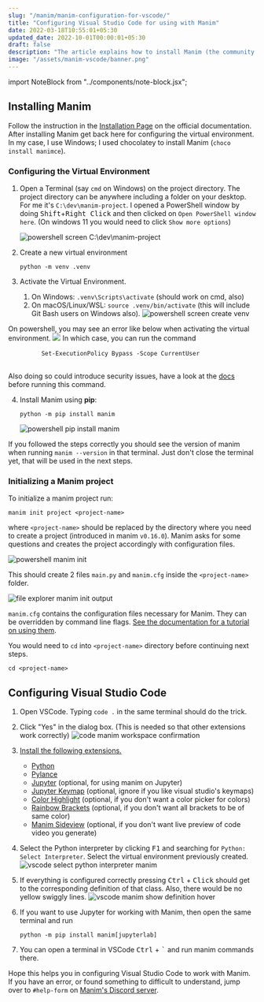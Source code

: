 ```yaml
---
slug: "/manim/manim-configuration-for-vscode/"
title: "Configuring Visual Studio Code for using with Manim"
date: 2022-03-18T10:55:01+05:30
updated_date: 2022-10-01T00:00:01+05:30
draft: false
description: "The article explains how to install Manim (the community edition) and configuring with Visual Studio Code."
image: "/assets/manim-vscode/banner.png"
---
```


import NoteBlock from "../components/note-block.jsx";

## Installing Manim

Follow the instruction in the [Installation Page](https://docs.manim.community/en/stable/installation.html#installing-manim-locally) on the official documentation. After installing Manim get back here for configuring the virtual environment. In my case, I use Windows; I used chocolatey to install Manim (`choco install manimce`). 

### Configuring the Virtual Environment

1. Open a Terminal (say `cmd` on Windows) on the project directory. The project directory can be anywhere including a folder on your desktop. For me it's `C:\dev\manim-project`. I opened a PowerShell window by doing <kbd>Shift</kbd>+<kbd>Right Click</kbd> and then clicked on `Open PowerShell window here`. (On windows 11 you would need to click `Show more options`)

   ![powershell screen C:\dev\manim-project](/assets/manim-vscode/powershell_start_screen.png)

2. Create a new virtual environment
   ```shell
   python -m venv .venv
   ```

3. Activate the Virtual Environment. 

   1. On Windows: `.venv\Scripts\activate` (should work on cmd, also)
   2. On macOS/Linux/WSL: `source .venv/bin/activate` (this will include Git Bash users on Windows also).
   ![powershell screen create venv](/assets/manim-vscode/powershell_install_and_activate_venv.png)

<NoteBlock>
    On powershell, you may see an error like below when activating the virtual environment.
    <img src="/assets/manim-vscode/powershell_set_execution_error.png" />
    In which case, you can run the command 
    <pre className="language-text">
        <code className="language-text">Set-ExecutionPolicy Bypass -Scope CurrentUser</code>
    </pre>
    Also doing so could introduce security issues, have a look at the <a href="https://docs.microsoft.com/en-us/powershell/module/microsoft.powershell.core/about/about_execution_policies">docs</a> before running this command.
</NoteBlock>

4. Install Manim using **pip**:

   ```shell
   python -m pip install manim
   ```

   ![powershell pip install manim](/assets/manim-vscode/powershell_pip_install_manim_op.png)

If you followed the steps correctly you should see the version of manim when running `manim --version` in that terminal. Just don't close the terminal yet, that will be used in the next steps.

### Initializing a Manim project
To initialize a manim project run:
```shell
manim init project <project-name>
```

where `<project-name>` should be replaced by the directory where you need to create a project (introduced in manim `v0.16.0`). 
Manim asks for some questions and creates the project accordingly with configuration files.

![powershell manim init](/assets/manim-vscode/powershell_manim_init.png)

This should create 2 files `main.py` and `manim.cfg` inside the `<project-name>` folder.

![file explorer manim init output](/assets/manim-vscode/file_explorer_manim_init_op.png)

`manim.cfg` contains the configuration files necessary for Manim. They can be overridden by command line flags. [See the documentation for a tutorial on using them](https://docs.manim.community/en/stable/guides/configuration.html).

You would need to `cd` into `<project-name>` directory before continuing next steps.

```shell
cd <project-name>
```



## Configuring Visual Studio Code

1. Open VSCode. Typing `code .` in the same terminal should do the trick.

2. Click "Yes" in the dialog box. (This is needed so that other extensions work correctly)
    ![code manim workspace confirmation](/assets/manim-vscode/code_confirmation.png)
    
3. [Install the following extensions.](https://code.visualstudio.com/docs/editor/extension-marketplace)
    - [Python](https://marketplace.visualstudio.com/items?itemName=ms-python.python)
    - [Pylance](https://marketplace.visualstudio.com/items?itemName=ms-python.vscode-pylance)
    - [Jupyter](https://marketplace.visualstudio.com/items?itemName=ms-toolsai.jupyter) (optional, for using manim on Jupyter)
    - [Jupyter Keymap](https://marketplace.visualstudio.com/items?itemName=ms-toolsai.jupyter-keymap) (optional, ignore if you like visual studio's keymaps)
    - [Color Highlight](https://marketplace.visualstudio.com/items?itemName=naumovs.color-highlight) (optional, if you don't want a color picker for colors)
    - [Rainbow Brackets](https://marketplace.visualstudio.com/items?itemName=2gua.rainbow-brackets) (optional, if you don't want all brackets to be of same color)
    - [Manim Sideview](https://marketplace.visualstudio.com/items?itemName=Rickaym.manim-sideview) (optional, if you don't want live preview of code video you generate)
    
4. Select the Python interpreter by clicking <kbd>F1</kbd> and searching for `Python: Select Interpreter`. Select the virtual environment previously created.
    ![vscode select python interpreter manim](/assets/manim-vscode/code_choose_python.png)
    
5. If everything is configured correctly pressing <kbd>Ctrl</kbd> + <kbd>Click</kbd> should get to the corresponding definition of that class. Also, there would be no yellow swiggly lines.
    ![vscode manim show definition hover](/assets/manim-vscode/vscode_manim_defn.png)

6. If you want to use Jupyter for working with Manim, then open the same terminal and run 
    ```shell
    python -m pip install manim[jupyterlab]
    ```
7. You can open a terminal in VSCode <kbd>Ctrl</kbd> + <kbd>`</kbd> and run manim commands there.




Hope this helps you in configuring Visual Studio Code to work with Manim. If you have an error, or found something to difficult to understand, jump over to `#help-form` on [Manim's Discord server](https://manim.community/discord).

